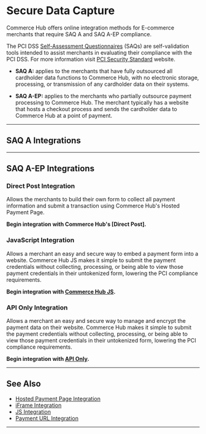 # Secure Data Capture

Commerce Hub offers online integration methods for E-commerce merchants that require SAQ A and SAQ A-EP compliance.

The PCI DSS [Self-Assessment Questionnaires](?path=docs/Resources/FAQs-Glossary/Glossary.md#self-assessment-questionnaire) (SAQs) are self-validation tools intended to assist merchants in evaluating their compliance with the PCI DSS. For more information visit [PCI Security Standard](https://www.pcisecuritystandards.org/) website.

- **SAQ A:** applies to the merchants that have fully outsourced all cardholder data functions to Commerce Hub, with no electronic storage, processing, or transmission of any cardholder data on their systems.

- **SAQ A-EP:** applies to the merchants who partially outsource payment processing to Commerce Hub. The merchant typically has a website that hosts a checkout process and sends the cardholder data to Commerce Hub at a point of payment.
 
---

## SAQ A Integrations

<!-- type: row -->

<!-- type: card
title: Hosted Payment Page
description: Allows a merchant to redirect their customer to a secure Commerce Hub Hosted Payment Page to process a transaction.
link: ?path=docs/Online-Mobile-Digital/Secure-Data-Capture/Hosted-Payment-Page/Hosted-Payment-Page.md
-->

<!-- type: card
title: Payment URL
description: Allows a merchant to request an invoice via the Commerce Hub RESTful APIs, and send a Payment URL to their customer.
link: ?path=docs/Online-Mobile-Digital/Secure-Data-Capture/Payment-URL/Payment-URL.md
-->

<!-- type: card
title: iFrame
description: Allows a merchant an easy and secure way to embed a payment form into a website.
link: ?path=docs/Online-Mobile-Digital/Secure-Data-Capture/iFrame-JS/iFrame-JS.md
-->

<!-- type row-end -->

---

## SAQ A-EP Integrations

### Direct Post Integration

Allows the merchants to build their own form to collect all payment information and submit a transaction using Commerce Hub's Hosted Payment Page.

**Begin integration with Commerce Hub's [Direct Post].**

### JavaScript Integration

Allows a merchant an easy and secure way to embed a payment form into a website. Commerce Hub JS makes it simple to submit the payment credentials without collecting, processing, or being able to view those payment credentials in their untokenized form, lowering the PCI compliance requirements.

**Begin integration with [Commerce Hub JS](?path=docs/Online-Mobile-Digital/Secure-Data-Capture/Payment-JS/Payment-JS.md).**

### API Only Integration

Allows a merchant an easy and secure way to manage and encrypt the payment data on their website. Commerce Hub makes it simple to submit the payment credentials without collecting, processing, or being able to view those payment credentials in their untokenized form, lowering the PCI compliance requirements.

**Begin integration with [API Only](?path=docs/Online-Mobile-Digital/Secure-Data-Capture/API/API-Only.md).**

---

## See Also
- [Hosted Payment Page Integration](?path=docs/Online-Mobile-Digital/Hosted-Payment-Page/Hosted-Payment-Page.md)
- [iFrame Integration](?path=docs/Online-Mobile-Digital/Secure-Data-Capture/iFrame-JS/iFrame-JS.md)
- [JS Integration](?path=docs/Online-Mobile-Digital/Payment-JS/Payment-JS.md)
- [Payment URL Integration](?path=docs/Online-Mobile-Digital/Payment-URL/Payment-URL.md)

---
